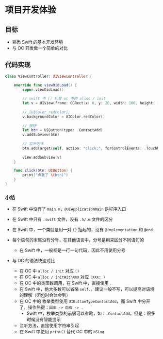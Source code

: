 # 项目开发体验

## 目标

* 熟悉 Swift 的基本开发环境
* 与 OC 开发做一个简单的对比

## 代码实现

```swift
class ViewController: UIViewController {

    override func viewDidLoad() {
        super.viewDidLoad()
        
        // swift 中 () 代替 oc 中的 alloc / init
        let v = UIView(frame: CGRect(x: 0, y: 20, width: 100, height: 100))
        
        // [UIColor redColor];
        v.backgroundColor = UIColor.redColor()
        
        // 按钮
        let btn = UIButton(type: .ContactAdd)
        v.addSubview(btn)
        
        // 监听方法
        btn.addTarget(self, action: "click:", forControlEvents: .TouchUpInside)
        
        view.addSubview(v)
    }

    func click(btn: UIButton) {
        print("点我了 \(btn)")
    }
}
```

### 小结

* 在 Swift 中没有了 `main.m`，`@UIApplicationMain` 是程序入口
* 在 Swift 中只有 `.swift` 文件，没有 `.h/.m` 文件的区分
* 在 Swift 中，一个类就是用一对 `{}` 括起的，没有 `@implementation` 和 `@end`
* 每个语句的末尾没有分号，在其他语言中，分号是用来区分不同语句的
    * 在 Swift 中，一般都是一行一句代码，因此不用使用分号

* 与 OC 的语法快速对比
    * 在 OC 中 `alloc / init` 对应 `()`
    * 在 OC 中 `alloc / initWithXXX` 对应 `(XXX: )`
    * 在 OC 中的类函数调用，在 Swift 中，直接使用 `.`
    * 在 Swift 中，绝大多数可以省略 `self.`，建议一般不写，可以提高对语境的理解（闭包时会体会到）
    * 在 OC 中的 枚举类型使用 `UIButtonTypeContactAdd`，而 Swift 中分开了，操作热键：`回车 -> 向右 -> . `
        * Swift 中，枚举类型的前缀可以省略，如：`.ContactAdd`，但是：很多时候没有智能提示
    * 监听方法，直接使用字符串引起
    * 在 Swift 中使用 `print()` 替代 OC 中的 `NSLog`


